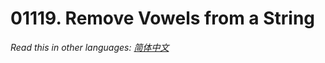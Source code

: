 # 01119. Remove Vowels from a String

  _Read this in other languages:_
    [_简体中文_](README.zh-CN.md)

